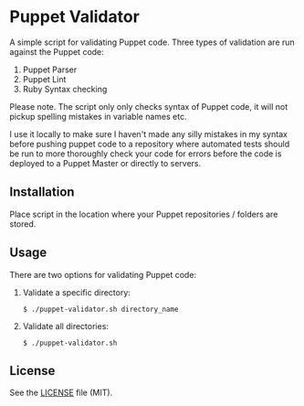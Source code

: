 # Puppet Validator

A simple script for validating Puppet code. Three types of validation are run against the Puppet code:

1. Puppet Parser
2. Puppet Lint
3. Ruby Syntax checking

Please note. The script only only checks syntax of Puppet code, it will not pickup spelling mistakes in variable names etc.
 
I use it locally to make sure I haven't made any silly mistakes in my syntax before pushing puppet code to a repository where automated tests should be run to more thoroughly check your code for errors before the code is deployed to a Puppet Master or directly to servers.

## Installation

Place script in the location where your Puppet repositories / folders are stored.

## Usage
There are two options for validating Puppet code:

1. Validate a specific directory:

    ```
    $ ./puppet-validator.sh directory_name
    ```

2. Validate all directories:

    ```
    $ ./puppet-validator.sh
    ```

## License

See the [LICENSE](LICENSE) file (MIT).
